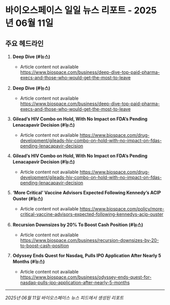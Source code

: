 # 바이오스페이스 일일 뉴스 리포트 - 2025년 06월 11일


## 주요 헤드라인

1. **Deep Dive (#뉴스)**
   - Article content not available
   <https://www.biospace.com/business/deep-dive-top-paid-pharma-execs-and-those-who-would-get-the-most-to-leave>

2. **Deep Dive (#뉴스)**
   - Article content not available
   <https://www.biospace.com/business/deep-dive-top-paid-pharma-execs-and-those-who-would-get-the-most-to-leave>

3. **Gilead’s HIV Combo on Hold, With No Impact on FDA’s Pending Lenacapavir Decision (#뉴스)**
   - Article content not available
   <https://www.biospace.com/drug-development/gileads-hiv-combo-on-hold-with-no-impact-on-fdas-pending-lenacapavir-decision>

4. **Gilead’s HIV Combo on Hold, With No Impact on FDA’s Pending Lenacapavir Decision (#뉴스)**
   - Article content not available
   <https://www.biospace.com/drug-development/gileads-hiv-combo-on-hold-with-no-impact-on-fdas-pending-lenacapavir-decision>

5. **‘More Critical’ Vaccine Advisors Expected Following Kennedy’s ACIP Ouster (#뉴스)**
   - Article content not available
   <https://www.biospace.com/policy/more-critical-vaccine-advisors-expected-following-kennedys-acip-ouster>

6. **Recursion Downsizes by 20% To Boost Cash Position (#뉴스)**
   - Article content not available
   <https://www.biospace.com/business/recursion-downsizes-by-20-to-boost-cash-position>

7. **Odyssey Ends Quest for Nasdaq, Pulls IPO Application After Nearly 5 Months (#뉴스)**
   - Article content not available
   <https://www.biospace.com/business/odyssey-ends-quest-for-nasdaq-pulls-ipo-application-after-nearly-5-months>


---
*2025년 06월 11일 바이오스페이스 뉴스 피드에서 생성된 리포트*